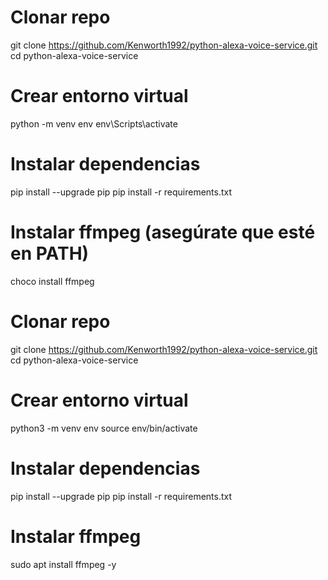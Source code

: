 # Clonar repo
git clone https://github.com/Kenworth1992/python-alexa-voice-service.git
cd python-alexa-voice-service

# Crear entorno virtual
python -m venv env
env\Scripts\activate

# Instalar dependencias
pip install --upgrade pip
pip install -r requirements.txt

# Instalar ffmpeg (asegúrate que esté en PATH)
choco install ffmpeg
# Clonar repo
git clone https://github.com/Kenworth1992/python-alexa-voice-service.git
cd python-alexa-voice-service

# Crear entorno virtual
python3 -m venv env
source env/bin/activate

# Instalar dependencias
pip install --upgrade pip
pip install -r requirements.txt

# Instalar ffmpeg
sudo apt install ffmpeg -y
